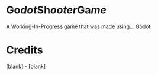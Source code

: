 # Go*dot*Sh*ooter*Ga*me*
A Working-In-Progress game that was made using... Godot.

# Credits
[blank] - [blank]
